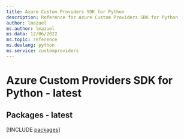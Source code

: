 ```yaml
---
title: Azure Custom Providers SDK for Python
description: Reference for Azure Custom Providers SDK for Python
author: lmazuel
ms.author: lmazuel
ms.data: 12/06/2022
ms.topic: reference
ms.devlang: python
ms.service: customproviders
---
```

# Azure Custom Providers SDK for Python - latest
## Packages - latest
[!INCLUDE [packages](custom-providers-index.md)]